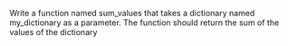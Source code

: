 Write a function named sum_values that takes a dictionary named my_dictionary as a parameter. The function should return the sum of the values of the dictionary